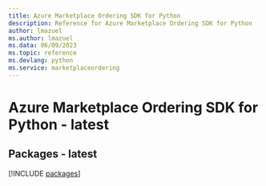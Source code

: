 ```yaml
---
title: Azure Marketplace Ordering SDK for Python
description: Reference for Azure Marketplace Ordering SDK for Python
author: lmazuel
ms.author: lmazuel
ms.data: 06/09/2023
ms.topic: reference
ms.devlang: python
ms.service: marketplaceordering
---
```

# Azure Marketplace Ordering SDK for Python - latest
## Packages - latest
[!INCLUDE [packages](marketplace-ordering-index.md)]